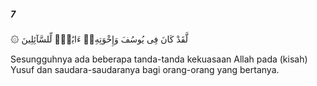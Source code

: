 ##### 7

<span class="ayah">۞ لَّقَدْ كَانَ فِى يُوسُفَ وَإِخْوَتِهِۦٓ ءَايَٰتٌۭ لِّلسَّآئِلِينَ</span>

<span class="ayah_translation">Sesungguhnya ada beberapa tanda-tanda kekuasaan Allah pada (kisah) Yusuf dan saudara-saudaranya bagi orang-orang yang bertanya.</span>
